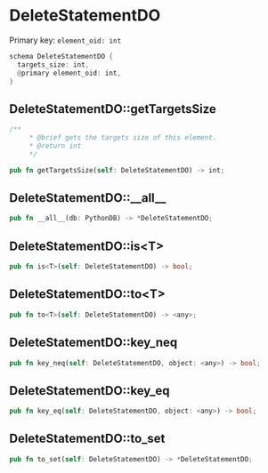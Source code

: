 # DeleteStatementDO

Primary key: `element_oid: int`

```rust
schema DeleteStatementDO {
  targets_size: int,
  @primary element_oid: int,
}
```
## DeleteStatementDO::getTargetsSize

```rust
/**
     * @brief gets the targets size of this element.
     * @return int
     */
```
```rust
pub fn getTargetsSize(self: DeleteStatementDO) -> int;
```
## DeleteStatementDO::\_\_all\_\_

```rust
pub fn __all__(db: PythonDB) -> *DeleteStatementDO;
```
## DeleteStatementDO::is\<T\>

```rust
pub fn is<T>(self: DeleteStatementDO) -> bool;
```
## DeleteStatementDO::to\<T\>

```rust
pub fn to<T>(self: DeleteStatementDO) -> <any>;
```
## DeleteStatementDO::key\_neq

```rust
pub fn key_neq(self: DeleteStatementDO, object: <any>) -> bool;
```
## DeleteStatementDO::key\_eq

```rust
pub fn key_eq(self: DeleteStatementDO, object: <any>) -> bool;
```
## DeleteStatementDO::to\_set

```rust
pub fn to_set(self: DeleteStatementDO) -> *DeleteStatementDO;
```
